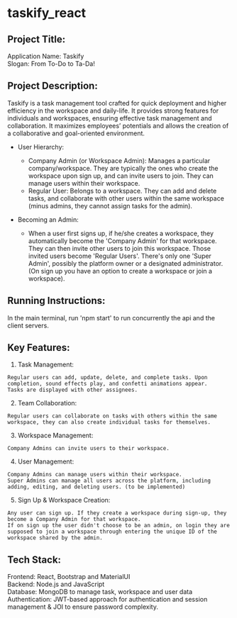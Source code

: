 # taskify_react

Project Title:
--------------
Application Name: Taskify                                  
Slogan: From To-Do to Ta-Da!


Project Description:
---------------------
Taskify is a task management tool crafted for quick deployment and higher efficiency in the workspace and daily-life. It provides strong features for individuals and workspaces, ensuring effective task management and collaboration. It maximizes employees’ potentials and allows the creation of a collaborative and goal-oriented environment.

* User Hierarchy:
  -	Company Admin (or Workspace Admin): Manages a particular company/workspace. They are typically the ones who create the workspace upon sign up, and can invite users to join. They can manage users within their workspace.
  -	Regular User: Belongs to a workspace. They can add and delete tasks, and collaborate with other users within the same workspace (minus admins, they cannot assign tasks for the admin).

* Becoming an Admin:
  - When a user first signs up, if he/she creates a workspace, they automatically become the 'Company Admin' for that workspace. They can then invite other users to join this workspace. Those invited users become 'Regular Users'. There's only one 'Super Admin', possibly the platform owner or a designated administrator. (On sign up you have an option to create a workspace or join a workspace).


Running Instructions:
---------------------
In the main terminal, run 'npm start' to run concurrently the api and the client servers.       


Key Features:
--------------

  1.	Task Management:
  
    Regular users can add, update, delete, and complete tasks. Upon completion, sound effects play, and confetti animations appear.
    Tasks are displayed with other assignees. 
  
  2.	Team Collaboration: 
  
    Regular users can collaborate on tasks with others within the same workspace, they can also create individual tasks for themselves.
  
  3.	Workspace Management:
  
    Company Admins can invite users to their workspace. 
  
  4.	User Management:
  
    Company Admins can manage users within their workspace.
    Super Admins can manage all users across the platform, including adding, editing, and deleting users. (to be implemented)
  
  5.	Sign Up & Workspace Creation:
  
    Any user can sign up. If they create a workspace during sign-up, they become a Company Admin for that workspace.
    If on sign up the user didn't choose to be an admin, on login they are supposed to join a workspace through entering the unique ID of the workspace shared by the admin.

Tech Stack:
-----------

Frontend: React, Bootstrap and MaterialUI     
Backend: Node.js and JavaScript    
Database: MongoDB to manage task, workspace and user data      
Authentication: JWT-based approach for authentication and session management & JOI to ensure password complexity. 

